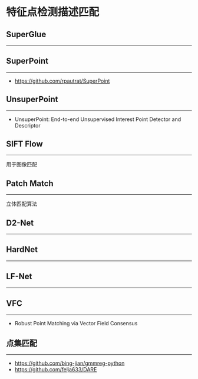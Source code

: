# 特征点检测描述匹配

## SuperGlue
---

## SuperPoint
---
- https://github.com/rpautrat/SuperPoint

## UnsuperPoint
---
- UnsuperPoint: End-to-end Unsupervised Interest Point Detector and Descriptor

## SIFT Flow
----
用于图像匹配

## Patch Match
---
立体匹配算法

## D2-Net 
---

## HardNet
---

## LF-Net
---

## VFC
---
- Robust Point Matching via Vector Field Consensus

## 点集匹配
---
- https://github.com/bing-jian/gmmreg-python
- https://github.com/felja633/DARE


